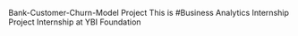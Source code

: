 Bank-Customer-Churn-Model Project
This is #Business Analytics Internship Project
Internship at YBI Foundation
